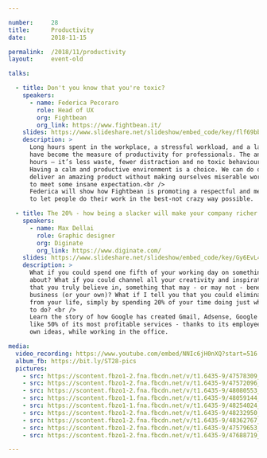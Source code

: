 ```yaml
---

number:     28
title:      Productivity
date:       2018-11-15

permalink:  /2018/11/productivity
layout:     event-old

talks:

  - title: Don't you know that you're toxic?
    speakers:
      - name: Federica Pecoraro
        role: Head of UX
        org: Fightbean
        org_link: https://www.fightbean.it/
    slides: https://www.slideshare.net/slideshow/embed_code/key/flf69bb7z1y0zI
    description: >
      Long hours spent in the workplace, a stressful workload, and a lack of free time
      have become the measure of productivity for professionals. The answer isn’t more
      hours — it’s less waste, fewer distraction and no toxic behaviours. <br />
      Having a calm and productive environment is a choice. We can do our best and
      deliver an amazing product without making ourselves miserable working like mad
      to meet some insane expectation.<br />
      Federica will show how Fightbean is promoting a respectful and meaningful culture
      to let people do their work in the best-not crazy way possible.

  - title: The 20% - how being a slacker will make your company richer
    speakers:
      - name: Max Dellai
        role: Graphic designer
        org: Diginate
        org_link: https://www.diginate.com/
    slides: https://www.slideshare.net/slideshow/embed_code/key/Gy6EvL4oujUqRU
    description: >
      What if you could spend one fifth of your working day on something you are passionate
      about? What if you could channel all your creativity and inspiration into something
      that you truly believe in, something that may - or may not - benefit your employer's
      business (or your own)? What if I tell you that you could eliminate procrastination
      from your life, simply by spending 20% of your time doing just what you really want
      to do? <br />
      Learn the story of how Google has created Gmail, Adsense, Google News and something
      like 50% of its most profitable services - thanks to its employees building on their
      own ideas, while working in the office.

media:
  video_recording: https://www.youtube.com/embed/NNIc6jH0nXQ?start=516
  album_fb: https://bit.ly/ST28-pics
  pictures:
    - src: https://scontent.fbzo1-2.fna.fbcdn.net/v/t1.6435-9/47578309_1041438112720810_3607910817996996608_n.jpg?_nc_cat=111&ccb=1-7&_nc_sid=5f2048&_nc_ohc=EBbQR7yYL30AX8YPXWH&_nc_ht=scontent.fbzo1-2.fna&oh=00_AfC0zeJCNMWKEdlaACzQi9sKnCGtkXWoF1Hn2MgpdwvmVA&oe=661836A5
    - src: https://scontent.fbzo1-2.fna.fbcdn.net/v/t1.6435-9/47572096_1041434756054479_813557219218948096_n.jpg?_nc_cat=111&ccb=1-7&_nc_sid=5f2048&_nc_ohc=qOD-EJWLRg8AX9QCeAo&_nc_ht=scontent.fbzo1-2.fna&oh=00_AfBCIFMpbx2kO0TbND-8Gg324HPN_-AZ_4AZk9499vwqdg&oe=66184382
    - src: https://scontent.fbzo1-2.fna.fbcdn.net/v/t1.6435-9/48080553_1041436919387596_489979923646119936_n.jpg?_nc_cat=108&ccb=1-7&_nc_sid=5f2048&_nc_ohc=an72rihzGK4AX_kwAd1&_nc_ht=scontent.fbzo1-2.fna&oh=00_AfC5yKDoKc-dzGwrwD-GVMKB6mEF-4eWj0qobeKt406tig&oe=66185247
    - src: https://scontent.fbzo1-1.fna.fbcdn.net/v/t1.6435-9/48059144_1041434642721157_912485674848878592_n.jpg?_nc_cat=101&ccb=1-7&_nc_sid=5f2048&_nc_ohc=JqO-5QWrpb0AX_7YUF_&_nc_ht=scontent.fbzo1-1.fna&oh=00_AfARj7JeCuW45zDAT0pGJyA3Yybnm4UC_PbqCBHfk-9aMw&oe=661856A5
    - src: https://scontent.fbzo1-1.fna.fbcdn.net/v/t1.6435-9/48254024_1041435442721077_8071941319691337728_n.jpg?_nc_cat=104&ccb=1-7&_nc_sid=5f2048&_nc_ohc=YWo6gVpsC44AX9TXpdp&_nc_ht=scontent.fbzo1-1.fna&oh=00_AfD1G_LMp6xP6UxH-dLLA00Jc-nD6HjIJJqXbrNQwS_EJw&oe=66183FA7
    - src: https://scontent.fbzo1-2.fna.fbcdn.net/v/t1.6435-9/48232950_1041433532721268_3459745570250293248_n.jpg?_nc_cat=109&ccb=1-7&_nc_sid=5f2048&_nc_ohc=jL7lPIcMtDIAX_VopyY&_nc_ht=scontent.fbzo1-2.fna&oh=00_AfCE3I5sy4d8E0zpYM2DAEym2iv-69lO48EevpoRc0FvFw&oe=66184B79
    - src: https://scontent.fbzo1-2.fna.fbcdn.net/v/t1.6435-9/48362767_1041437786054176_1340826852087824384_n.jpg?_nc_cat=103&ccb=1-7&_nc_sid=5f2048&_nc_ohc=vALwdtsJSsUAX8XIpst&_nc_ht=scontent.fbzo1-2.fna&oh=00_AfAW0lzbrigSujLHeat-WueW78FM8T2xOX2ZF-IIFY_QSg&oe=66184090
    - src: https://scontent.fbzo1-2.fna.fbcdn.net/v/t1.6435-9/47579653_1041434089387879_2258083806105829376_n.jpg?_nc_cat=109&ccb=1-7&_nc_sid=5f2048&_nc_ohc=pX4fG24XJf0AX9GebU9&_nc_ht=scontent.fbzo1-2.fna&oh=00_AfDABlYz5MnLODGVCwO7H9mT-n0-Bw2fcxbzvqb_9uj53w&oe=66182828
    - src: https://scontent.fbzo1-2.fna.fbcdn.net/v/t1.6435-9/47688719_1041433769387911_6871740149370191872_n.jpg?_nc_cat=109&ccb=1-7&_nc_sid=5f2048&_nc_ohc=lfUgxkiTXvkAX_m9FS_&_nc_ht=scontent.fbzo1-2.fna&oh=00_AfAtzvoQlTmzcNuAvXMc3Ms6diBLR24f2p21H5WYGOpKqg&oe=6618480E

---
```

